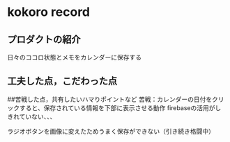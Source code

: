 # kokoro record

## プロダクトの紹介
日々のココロ状態とメモをカレンダーに保存する

## 工夫した点，こだわった点

##苦戦した点，共有したいハマりポイントなど
苦戦：カレンダーの日付をクリックすると、保存されている情報を下部に表示させる動作
firebaseの活用がしきれていない、、、

ラジオボタンを画像に変えたためうまく保存ができない（引き続き格闘中）
